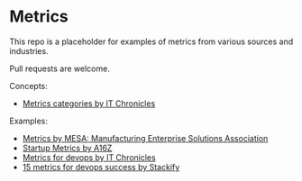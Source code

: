 # Metrics

This repo is a placeholder for examples of metrics from various sources and industries.

Pull requests are welcome.

Concepts:

* [Metrics categories by IT Chronicles](doc/metrics_categories_by_it_chronicles.md)

Examples:

* [Metrics by MESA: Manufacturing Enterprise Solutions Association](examples/manufacturing/metrics_by_mesa_manufacturing_enterprise_solutions_association.md)
* [Startup Metrics by A16Z](examples/startups/startup_metrics_by_a16z.md)
* [Metrics for devops by IT Chronicles](examples/devops/metrics_for_devops_by_it_chronicles.md)
* [15 metrics for devops success by Stackify](examples/devops/15_metrics_for_devops_success_by_stackify.md)
